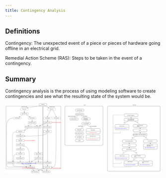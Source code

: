 ```yaml
---
title: Contingency Analysis
---
```



## Definitions

Contingency: The unexpected event of a piece or pieces of hardware going offline in an electrical grid.

Remedial Action Scheme (RAS): Steps to be taken in the event of a contingency.


## Summary

Contingency analysis is the process of using modeling software to create contingencies and see what the resulting state of the system would be.

![network diagram](images/CA_diagram.svg)

